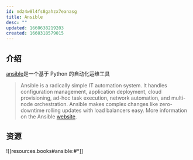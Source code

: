 ```yaml
---
id: ndz4w8l4fs8gahzx7eanasg
title: Ansible
desc: ""
updated: 1660638219203
created: 1660318579015
---
```


## 介绍

[ansible](https://pypi.org/project/ansible/)是一个基于 Python 的自动化运维工具

> Ansible is a radically simple IT automation system. It handles configuration management, application deployment, cloud provisioning, ad-hoc task execution, network automation, and multi-node orchestration. Ansible makes complex changes like zero-downtime rolling updates with load balancers easy. More information on the Ansible [website](https://ansible.com/).

## 资源

![[resources.books#ansible:#*]]
